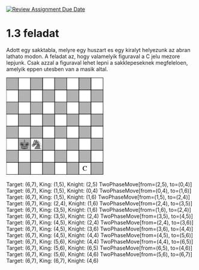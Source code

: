 [![Review Assignment Due Date](https://classroom.github.com/assets/deadline-readme-button-24ddc0f5d75046c5622901739e7c5dd533143b0c8e959d652212380cedb1ea36.svg)](https://classroom.github.com/a/XbZw8B6J)
# 1.3 feladat

Adott egy sakktabla, melyre egy huszart es egy kiralyt helyezunk az abran lathato modon. A feladat az, hogy valamelyik figuraval a C jelu mezore  lepjunk. Csak azzal a figuraval lehet lepni a sakklepeseknek megfeleloen, amelyik eppen utesben van a masik altal.

![game](assets/img.png)

Target: (6,7), King: (1,5), Knight: (2,5)
TwoPhaseMove[from=(2,5), to=(0,4)] Target: (6,7), King: (1,5), Knight: (0,4)
TwoPhaseMove[from=(0,4), to=(1,6)] Target: (6,7), King: (1,5), Knight: (1,6)
TwoPhaseMove[from=(1,5), to=(2,4)] Target: (6,7), King: (2,4), Knight: (1,6)
TwoPhaseMove[from=(2,4), to=(3,5)] Target: (6,7), King: (3,5), Knight: (1,6)
TwoPhaseMove[from=(1,6), to=(2,4)] Target: (6,7), King: (3,5), Knight: (2,4)
TwoPhaseMove[from=(3,5), to=(4,5)] Target: (6,7), King: (4,5), Knight: (2,4)
TwoPhaseMove[from=(2,4), to=(3,6)] Target: (6,7), King: (4,5), Knight: (3,6)
TwoPhaseMove[from=(3,6), to=(4,4)] Target: (6,7), King: (4,5), Knight: (4,4)
TwoPhaseMove[from=(4,5), to=(5,6)] Target: (6,7), King: (5,6), Knight: (4,4)
TwoPhaseMove[from=(4,4), to=(6,5)] Target: (6,7), King: (5,6), Knight: (6,5)
TwoPhaseMove[from=(6,5), to=(4,6)] Target: (6,7), King: (5,6), Knight: (4,6)
TwoPhaseMove[from=(5,6), to=(6,7)] Target: (6,7), King: (6,7), Knight: (4,6)
